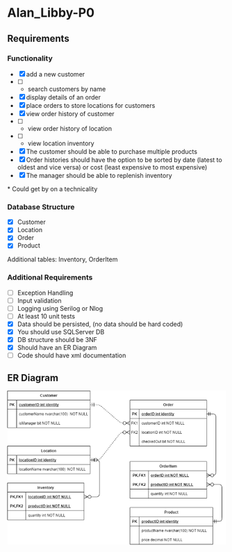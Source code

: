 # Alan_Libby-P0

## Requirements
### Functionality
- [x] add a new customer
- [ ] * search customers by name
- [x] display details of an order
- [x] place orders to store locations for customers
- [x] view order history of customer
- [ ] * view order history of location
- [ ] * view location inventory
- [x] The customer should be able to purchase multiple products
- [x] Order histories should have the option to be sorted by date (latest to oldest and vice versa) or cost (least expensive to most expensive)
- [x] The manager should be able to replenish inventory

\* Could get by on a technicality

### Database Structure
- [x] Customer
- [x] Location
- [x] Order
- [x] Product

Additional tables: Inventory, OrderItem

### Additional Requirements
- [ ] Exception Handling
- [ ] Input validation
- [ ] Logging using Serilog or Nlog
- [ ] At least 10 unit tests
- [x] Data should be persisted, (no data should be hard coded)
- [x] You should use SQLServer DB
- [x] DB structure should be 3NF
- [x] Should have an ER Diagram
- [ ] Code should have xml documentation

## ER Diagram
![](./doc/erdiagram.png)